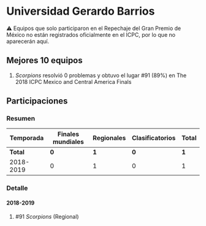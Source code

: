 # Universidad Gerardo Barrios

:warning: Equipos que solo participaron en el Repechaje del Gran Premio de México no están registrados oficialmente en el ICPC, por lo que no aparecerán aquí.

## Mejores 10 equipos

1. _Scorpions_ resolvió 0 problemas y obtuvo el lugar #91 (89%) en The 2018 ICPC Mexico and Central America Finals

## Participaciones

### Resumen

| Temporada | Finales mundiales | Regionales | Clasificatorios | Total |
| --- | --- | --- | --- | --- |
| **Total** | **0** | **1** | **0** | **1** |
| 2018-2019 | 0 | 1 | 0 | 1 |

### Detalle

#### 2018-2019

1. #91 _Scorpions_ (Regional)




